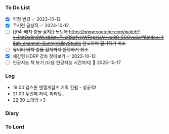 ### To Do List
- [x] 약정 변경 ✅ 2023-10-12
- [x] 쿠키런 골상작 ✅ 2023-10-12
- [ ] ~~[[04. 배치 충돌 감지]] 노트에 https://www.youtube.com/watch?v=ImtOx8n0WLs&list=PLcRSafycjWFepsLiAHxxi8D_5GGvu6arf&index=4&ab_channel=SunnyValleyStudio 참고하여 필기하기 취소~~ 
- [ ] ~~유니티 배치 충돌 감지까지 완료하기 취소~~ 
- [x] 체감형 HDRP 강좌 찾아보기 ✅ 2023-10-12
- [ ] 인공지능 책 보기 (다음 인공지능 시간까지) 📅 2023-10-17 
### Log
- 19:00 캡스톤 엔젤게임즈 기획 컨펌 - 성공적!
- 21:00 두번째 저녁, 마라탕..
- 22:30 노래방 <3
### Diary

### To Lord
